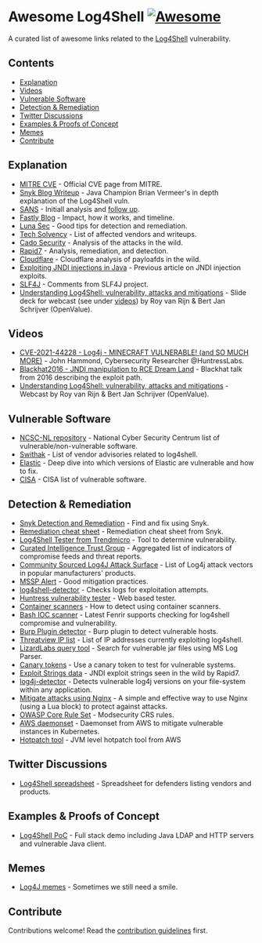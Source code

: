# Awesome Log4Shell [![Awesome](https://awesome.re/badge.svg)](https://awesome.re)

A curated list of awesome links related to the [Log4Shell](https://security.snyk.io/vuln/SNYK-JAVA-ORGAPACHELOGGINGLOG4J-2314720) vulnerability.


## Contents

- [Explanation](#explanation)
- [Videos](#videos)
- [Vulnerable Software](#vulnerable-software)
- [Detection & Remediation](#detection--remediation)
- [Twitter Discussions](#twitter-discussions)
- [Examples & Proofs of Concept](#examples--proofs-of-concept)
- [Memes](#memes)
- [Contribute](#contribute)

## Explanation
- [MITRE CVE](https://cve.mitre.org/cgi-bin/cvename.cgi?name=CVE-2021-44228) - Official CVE page from MITRE.
- [Snyk Blog Writeup](https://snyk.io/blog/log4j-rce-log4shell-vulnerability-cve-2021-4428/) - Java Champion Brian Vermeer's in depth explanation of the Log4Shell vuln.
- [SANS](https://isc.sans.edu/diary/rss/28120) - Initiall analysis and [follow up](https://isc.sans.edu/diary/rss/28122).
- [Fastly Blog](https://www.fastly.com/blog/digging-deeper-into-log4shell-0day-rce-exploit-found-in-log4j) - Impact, how it works, and timeline.
- [Luna Sec](https://www.lunasec.io/docs/blog/log4j-zero-d) - Good tips for detection and remediation.
- [Tech Solvency](https://www.techsolvency.com/story-so-far/cve-2021-44228-log4j-log4shell/) - List of affected vendors and writeups.
- [Cado Security](https://www.cadosecurity.com/analysis-of-initial-in-the-wild-attacks-exploiting-log4shell-log4j-cve-2021-44228/) - Analysis of the attacks in the wild.
- [Rapid7](https://www.rapid7.com/blog/post/2021/12/10/widespread-exploitation-of-critical-remote-code-execution-in-apache-log4j/) - Analysis, remediation, and detection.
- [Cloudflare](https://blog.cloudflare.com/actual-cve-2021-44228-payloads-captured-in-the-wild/) - Cloudflare analysis of payloafds in the wild.
- [Exploiting JNDI injections in Java](https://www.veracode.com/blog/research/exploiting-jndi-injections-java) - Previous article on JNDI injection exploits.
- [SLF4J](http://slf4j.org/log4shell.html) - Comments from SLF4J project.
- [Understanding Log4Shell: vulnerability, attacks and mitigations](https://www.slideshare.net/BertJanSchrijver/understanding-log4shell-vulnerability-attacks-and-mitigations-250846006/) - Slide deck for webcast (see under [videos](#Videos)) by Roy van Rijn & Bert Jan Schrijver (OpenValue).

## Videos
- [CVE-2021-44228 - Log4j - MINECRAFT VULNERABLE! (and SO MUCH MORE)](https://www.youtube.com/watch?v=7qoPDq41xhQ) - John Hammond, Cybersecurity Researcher @HuntressLabs.
- [Blackhat2016 - JNDI manipulation to RCE Dream Land](https://www.youtube.com/watch?v=Y8a5nB-vy78) - Blackhat talk from 2016 describing the exploit path.
- [Understanding Log4Shell: vulnerability, attacks and mitigations](https://www.youtube.com/watch?v=TX1SF2dhMc4) - Webcast by Roy van Rijn & Bert Jan Schrijver (OpenValue).

## Vulnerable Software
- [NCSC-NL repository](https://github.com/NCSC-NL/log4shell/tree/main/software) - National Cyber Security Centrum list of vulnerable/non-vulnerable software.
- [Swithak](https://gist.github.com/SwitHak/b66db3a06c2955a9cb71a8718970c592) - List of vendor advisories related to log4shell.
- [Elastic](https://xeraa.net/blog/2021_mitigate-log4j2-log4shell-elasticsearch/) - Deep dive into which versions of Elastic are vulnerable and how to fix.
- [CISA](https://github.com/cisagov/log4j-affected-db) - CISA list of vulnerable software.

## Detection & Remediation 
- [Snyk Detection and Remediation](https://snyk.io/blog/find-fix-log4shell-quickly-snyk/) - Find and fix using Snyk.
- [Remediation cheat sheet](https://snyk.io/blog/log4shell-remediation-cheat-sheet/) - Remediation cheat sheet from Snyk.
- [Log4Shell Tester from Trendmicro](https://log4j-tester.trendmicro.com/) - Tool to determine vulnerability.
- [Curated Intelligence Trust Group](https://github.com/curated-intel/Log4Shell-IOCs) - Aggregated list of indicators of compromise feeds and threat reports.
- [Community Sourced Log4J Attack Surface](https://github.com/YfryTchsGD/Log4jAttackSurface) - List of Log4j attack vectors in popular manufacturers' products.
- [MSSP Alert](https://www.msspalert.com/cybersecurity-news/java-vulnerability-log4shell-zero-day-details-patches-and-updates/) - Good mitigation practices.
- [log4shell-detector](https://github.com/Neo23x0/log4shell-detector) - Checks logs for exploitation attempts.
- [Huntress vulnerability tester](https://log4shell.huntress.com/) - Web based tester.
- [Container scanners](https://hackmd.io/e9RUrXSwRKyERCOBDo96RA) - How to detect using container scanners.
- [Bash IOC scanner](https://github.com/Neo23x0/Fenrir) - Latest Fenrir supports checking for log4shell compromise and vulnerability.
- [Burp Plugin detector](https://blog.silentsignal.eu/2021/12/12/our-new-tool-for-enumerating-hidden-log4shell-affected-hosts/) - Burp plugin to detect vulnerable hosts.
- [Threatview IP list](https://github.com/Malwar3Ninja/Exploitation-of-Log4j2-CVE-2021-44228) - List of IP addresses currently exploiting log4shell.
- [LizardLabs query tool](https://github.com/lizardlabs/Log-Parser-Lizard-Queries/blob/master/queries/log4shell/log4shell.search.MD5.sql) - Search for vulnerable jar files using MS Log Parser.
- [Canary tokens](https://help.canary.tools/hc/en-gb/articles/4413465229201) - Use a canary token to test for vulnerable systems.
- [Exploit Strings data](https://github.com/rapid7/data/tree/master/log4shell/heisenberg) - JNDI exploit strings seen in the wild by Rapid7.
- [log4j-detector](https://github.com/mergebase/log4j-detector) - Detects vulnerable log4j versions on your file-system within any application.
- [Mitigate attacks using Nginx](https://www.infiniroot.com/blog/1155/using-nginx-lua-script-mitigate-log4shell-cve-2021-44228-vulnerability) - A simple and effective way to use Nginx (using a Lua block) to protect against attacks.
- [OWASP Core Rule Set](https://coreruleset.org/20211213/crs-and-log4j-log4shell-cve-2021-44228/) - Modsecurity CRS rules.
- [AWS daemonset](https://github.com/aws-samples/kubernetes-log4j-cve-2021-44228-node-agent) - Daemonset from AWS to mitigate vulnerable instances in Kubernetes.
- [Hotpatch tool](https://github.com/corretto/hotpatch-for-apache-log4j2) - JVM level hotpatch tool from AWS

## Twitter Discussions
- [Log4Shell spreadsheet](https://twitter.com/GossiTheDog/status/1470056396968374273?s=20) - Spreadsheet for defenders listing vendors and products.

## Examples & Proofs of Concept

- [Log4Shell PoC](https://github.com/snyk-labs/log4shell-poc) - Full stack demo including Java LDAP and HTTP servers and vulnerable Java client.

## Memes
- [Log4J memes](https://github.com/snyk-labs/awesome-log4shell/blob/main/Log4Jmemes.md) - Sometimes we still need a smile. 

## Contribute
Contributions welcome! Read the [contribution guidelines](contributing.md) first.
